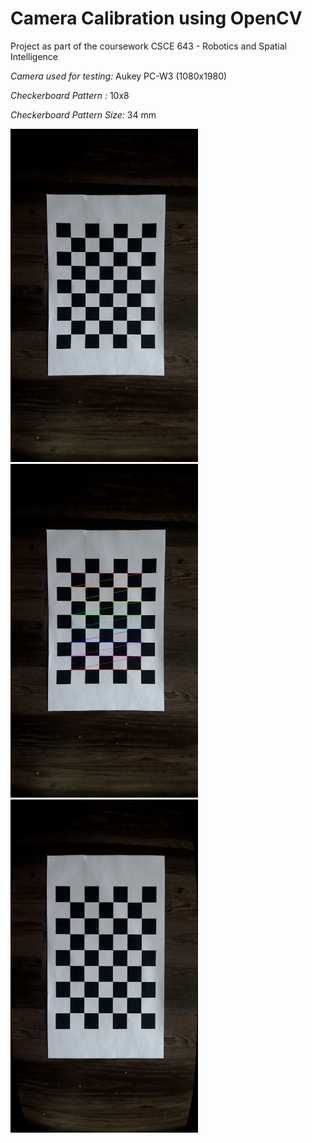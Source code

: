 # Camera Calibration using OpenCV

Project as part of the coursework CSCE 643 - Robotics and Spatial Intelligence

*Camera used for testing:* Aukey PC-W3 (1080x1980)

*Checkerboard Pattern :* 10x8

*Checkerboard Pattern Size:* 34 mm


<img src="https://github.com/nykabhishek/camera-calibration/blob/main/outputs/original.png" width="300" title="Original Image" >
<img src="https://github.com/nykabhishek/camera-calibration/blob/main/outputs/chess.png" width="300" >
<img src="https://github.com/nykabhishek/camera-calibration/blob/main/outputs/undistorted_calibresult.png" width="300" >
